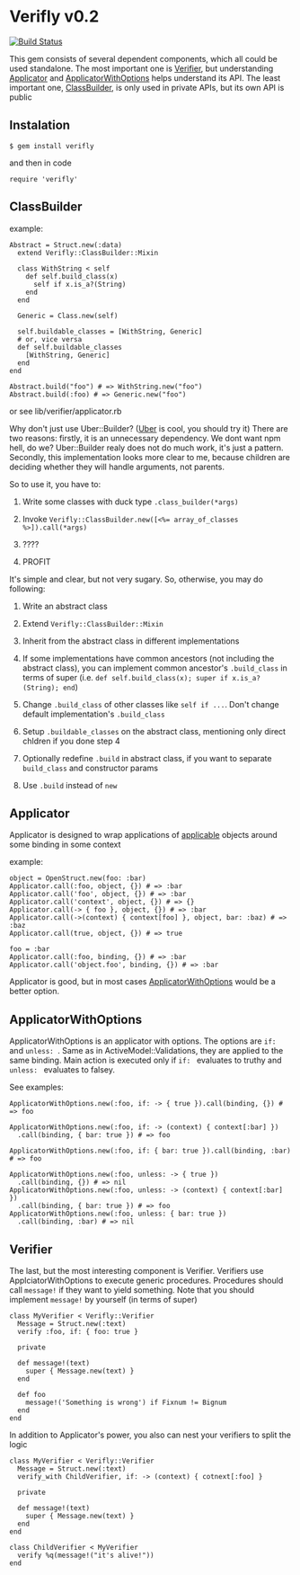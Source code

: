 # Verifly v0.2
[![Build Status](https://travis-ci.org/umbrellio/verifly.svg?branch=master)](https://travis-ci.org/umbrellio/verifly)

This gem consists of several dependent components, which all could be
used standalone. The most important one is [Verifier](#Verifier),
but understanding [Applicator](#Applicator) and
[ApplicatorWithOptions](#ApplicatorWithOptions) helps understand its API.
The least important one, [ClassBuilder](#ClassBuilder), is only used in private APIs,
but its own API is public

## Instalation

```
$ gem install verifly
```

and then in code

```
require 'verifly'
```

## ClassBuilder

example:

```lang=ruby
Abstract = Struct.new(:data)
  extend Verifly::ClassBuilder::Mixin

  class WithString < self
    def self.build_class(x)
      self if x.is_a?(String)
    end
  end

  Generic = Class.new(self)

  self.buildable_classes = [WithString, Generic]
  # or, vice versa
  def self.buildable_classes
    [WithString, Generic]
  end
end

Abstract.build("foo") # => WithString.new("foo")
Abstract.build(:foo) # => Generic.new("foo")
```

or see lib/verifier/applicator.rb

Why don't just use Uber::Builder?
([Uber](https://github.com/apotonick/uber) is cool, you should try it)
There are two reasons: firstly, it is an unnecessary dependency.
We dont want npm hell, do we? Uber::Builder realy does not do much work,
it's just a pattern. Secondly, this implementation looks more clear to me,
because children are deciding whether they will handle arguments, not parents.

So to use it, you have to:

1. Write some classes with duck type `.class_builder(*args)`

2. Invoke `Verifly::ClassBuilder.new([<%= array_of_classes %>]).call(*args)`

3. ????

4. PROFIT

It's simple and clear, but not very sugary. So, otherwise, you may do
following:

1. Write an abstract class

2. Extend `Verifly::ClassBuilder::Mixin`

3. Inherit from the abstract class in different implementations

4. If some implementations have common ancestors
(not including the abstract class), you can implement common ancestor's
`.build_class` in terms of super (i.e.
`def self.build_class(x); super if x.is_a?(String); end`)

5. Change `.build_class` of other classes like `self if ...`.
Don't change default implementation's `.build_class`

6. Setup `.buildable_classes` on the abstract class, mentioning only direct chldren
if you done step 4

7. Optionally redefine `.build` in abstract class, if you want
to separate `build_class` and constructor params

8. Use `.build` instead of `new`

## Applicator

Applicator is designed to wrap applications of
[applicable](https://en.wikipedia.org/wiki/Sepulka) objects
around some binding in some context

example:

```lang=ruby
object = OpenStruct.new(foo: :bar)
Applicator.call(:foo, object, {}) # => :bar
Applicator.call('foo', object, {}) # => :bar
Applicator.call('context', object, {}) # => {}
Applicator.call(-> { foo }, object, {}) # => :bar
Applicator.call(->(context) { context[foo] }, object, bar: :baz) # => :baz
Applicator.call(true, object, {}) # => true

foo = :bar
Applicator.call(:foo, binding, {}) # => :bar
Applicator.call('object.foo', binding, {}) # => :bar
```

Applicator is good, but in most cases
[ApplicatorWithOptions](#ApplicatorWithOptions) would be a better option.

## ApplicatorWithOptions

ApplicatorWithOptions is an applicator with options.
The options are `if: ` and `unless: `. Same as in ActiveModel::Validations,
they are applied to the same binding. Main action is executed
only if `if: ` evaluates to truthy and `unless: ` evaluates to falsey.

See examples:

```lang=ruby
ApplicatorWithOptions.new(:foo, if: -> { true }).call(binding, {}) # => foo

ApplicatorWithOptions.new(:foo, if: -> (context) { context[:bar] })
  .call(binding, { bar: true }) # => foo

ApplicatorWithOptions.new(:foo, if: { bar: true }).call(binding, :bar) # => foo

ApplicatorWithOptions.new(:foo, unless: -> { true })
  .call(binding, {}) # => nil
ApplicatorWithOptions.new(:foo, unless: -> (context) { context[:bar] })
  .call(binding, { bar: true }) # => foo
ApplicatorWithOptions.new(:foo, unless: { bar: true })
  .call(binding, :bar) # => nil
```

## Verifier

The last, but the most interesting component is Verifier.
Verifiers use ApplciatorWithOptions to execute generic procedures.
Procedures should call `message!` if they want to yield something.
Note that you should implement `message!` by yourself (in terms of super)

```lang=ruby
class MyVerifier < Verifly::Verifier
  Message = Struct.new(:text)
  verify :foo, if: { foo: true }

  private

  def message!(text)
    super { Message.new(text) }
  end

  def foo
    message!('Something is wrong') if Fixnum != Bignum
  end
end
```

In addition to Applicator's power, you also can nest your verifiers
to split the logic

```lang=ruby
class MyVerifier < Verifly::Verifier
  Message = Struct.new(:text)
  verify_with ChildVerifier, if: -> (context) { cotnext[:foo] }

  private

  def message!(text)
    super { Message.new(text) }
  end
end

class ChildVerifier < MyVerifier
  verify %q(message!("it's alive!"))
end
```
